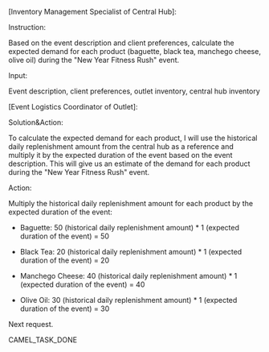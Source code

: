 [Inventory Management Specialist of Central Hub]:

Instruction:

Based on the event description and client preferences, calculate the expected demand for each product (baguette, black tea, manchego cheese, olive oil) during the "New Year Fitness Rush" event.

Input:

Event description, client preferences, outlet inventory, central hub inventory


[Event Logistics Coordinator of Outlet]:

Solution&Action:

To calculate the expected demand for each product, I will use the historical daily replenishment amount from the central hub as a reference and multiply it by the expected duration of the event based on the event description. This will give us an estimate of the demand for each product during the "New Year Fitness Rush" event.



Action:

Multiply the historical daily replenishment amount for each product by the expected duration of the event:

- Baguette: 50 (historical daily replenishment amount) * 1 (expected duration of the event) = 50

- Black Tea: 20 (historical daily replenishment amount) * 1 (expected duration of the event) = 20

- Manchego Cheese: 40 (historical daily replenishment amount) * 1 (expected duration of the event) = 40

- Olive Oil: 30 (historical daily replenishment amount) * 1 (expected duration of the event) = 30



Next request.

CAMEL_TASK_DONE


